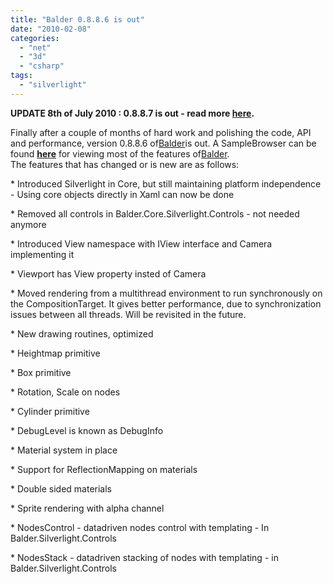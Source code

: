 ```yaml
---
title: "Balder 0.8.8.6 is out"
date: "2010-02-08"
categories: 
  - "net"
  - "3d"
  - "csharp"
tags: 
  - "silverlight"
---
```


**UPDATE 8th of July 2010 : 0.8.8.7 is out - read more [here](/post/2010/07/08/Balder-0887-out.aspx).**  
  
Finally after a couple of months of hard work and polishing the code, API and performance, version 0.8.8.6 of[Balder](http://balder.codeplex.com)is out. A SampleBrowser can be found [**here**](http://localhost:8080/silverlight/Balder/20100208/TestPage.html) for viewing most of the features of[Balder](http://balder.codeplex.com).  
The features that has changed or is new are as follows:

\* Introduced Silverlight in Core, but still maintaining platform independence  
\- Using core objects directly in Xaml can now be done

\* Removed all controls in Balder.Core.Silverlight.Controls - not needed anymore

\* Introduced View namespace with IView interface and Camera implementing it

\* Viewport has View property insted of Camera

\* Moved rendering from a multithread environment to run synchronously on the CompositionTarget. It gives better performance, due to synchronization issues between all threads. Will be revisited in the future.  
  
\* New drawing routines, optimized

\* Heightmap primitive

\* Box primitive

\* Rotation, Scale on nodes

\* Cylinder primitive

\* DebugLevel is known as DebugInfo

\* Material system in place

\* Support for ReflectionMapping on materials

\* Double sided materials

\* Sprite rendering with alpha channel

\* NodesControl - datadriven nodes control with templating - In Balder.Silverlight.Controls

\* NodesStack - datadriven stacking of nodes with templating - in Balder.Silverlight.Controls
